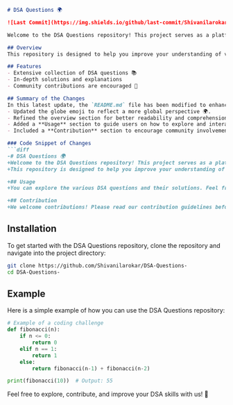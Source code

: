 ```markdown
# DSA Questions 🌍

![Last Commit](https://img.shields.io/github/last-commit/Shivanilarokar/DSA-Questions-) ![License](https://img.shields.io/badge/license-MIT-blue)

Welcome to the DSA Questions repository! This project serves as a platform for developers and learners to practice and enhance their skills in Data Structures and Algorithms (DSA). This repository is designed to help you improve your understanding of various data structures and algorithms (DSA) through a collection of questions and solutions.

## Overview
This repository is designed to help you improve your understanding of various data structures and algorithms (DSA) through a collection of questions and solutions.

## Features
- Extensive collection of DSA questions 📚
- In-depth solutions and explanations
- Community contributions are encouraged 🤝

## Summary of the Changes
In this latest update, the `README.md` file has been modified to enhance clarity and improve the overall aesthetics of the documentation. Key changes include:
- Updated the globe emoji to reflect a more global perspective 🌍.
- Refined the overview section for better readability and comprehension.
- Added a **Usage** section to guide users on how to explore and interact with the DSA questions and solutions.
- Included a **Contribution** section to encourage community involvement and provide guidelines for contributing to the repository.

### Code Snippet of Changes
```diff
-# DSA Questions 🌍
+Welcome to the DSA Questions repository! This project serves as a platform for developers and learners to practice and enhance their skills in Data Structures and Algorithms (DSA).
+This repository is designed to help you improve your understanding of various data structures and algorithms (DSA) through a collection of questions and solutions.

+## Usage
+You can explore the various DSA questions and their solutions. Feel free to run the code and test your understanding of the concepts.

+## Contribution
+We welcome contributions! Please read our contribution guidelines before submitting pull requests.
```

## Installation
To get started with the DSA Questions repository, clone the repository and navigate into the project directory:

```bash
git clone https://github.com/Shivanilarokar/DSA-Questions-
cd DSA-Questions-
```

## Example
Here is a simple example of how you can use the DSA Questions repository:

```python
# Example of a coding challenge
def fibonacci(n):
    if n <= 0:
        return 0
    elif n == 1:
        return 1
    else:
        return fibonacci(n-1) + fibonacci(n-2)

print(fibonacci(10))  # Output: 55
```

Feel free to explore, contribute, and improve your DSA skills with us! 🚀
```